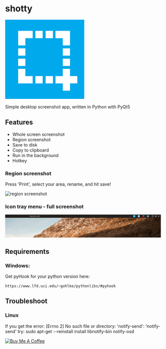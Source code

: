# shotty
![shotty icon](icons/shotty.png)

Simple desktop screenshot app, written in Python with PyQt5

## Features

- Whole screen screenshot
- Region screenshot
- Save to disk
- Copy to clipboard
- Run in the background
- Hotkey

### Region screenshot

Press 'Print', select your area, rename, and hit save!

![region screenshot](readme/region_screenshot.gif)

### Icon tray menu - full screenshot

![icon tray menu](readme/icon_tray_menu_fullscreenshot.gif)

## Requirements

### Windows:

Get pyHook for your python version here:

    https://www.lfd.uci.edu/~gohlke/pythonlibs/#pyhook

## Troubleshoot

### Linux

If you get the error:
    [Errno 2] No such file or directory: 'notify-send': 'notify-send'
try:
    sudo apt-get --reinstall install libnotify-bin notify-osd
    
<a href="https://www.buymeacoffee.com/mreliptik" target="_blank"><img src="https://bmc-cdn.nyc3.digitaloceanspaces.com/BMC-button-images/custom_images/orange_img.png" alt="Buy Me A Coffee" style="height: auto !important;width: auto !important;" ></a>
